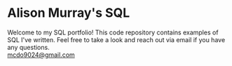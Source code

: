 # Alison Murray's SQL
Welcome to my SQL portfolio! This code repository contains examples of SQL I've written. Feel free to take a look and reach out via email if you have any questions.  
mcdo9024@gmail.com
